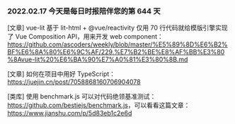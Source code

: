 ### 2022.02.17 今天是每日时报陪伴您的第 644 天

[文章] vue-lit 基于 lit-html + @vue/reactivity 仅用 70 行代码就给模版引擎实现了 Vue Composition API，用来开发 web component：<https://github.com/ascoders/weekly/blob/master/%E5%89%8D%E6%B2%BF%E6%8A%80%E6%9C%AF/229.%E7%B2%BE%E8%AF%BB%E3%80%8Avue-lit%20%E6%BA%90%E7%A0%81%E3%80%8B.md>

[文章] 如何在项目中用好 TypeScript：<https://juejin.cn/post/7058868160706904078>

[类库] 使用 benchmark.js 可以对代码绝领基准测试：<https://github.com/bestiejs/benchmark.js>，可以看看这篇文章：<https://www.jianshu.com/p/5d83eb1c2e6d>
